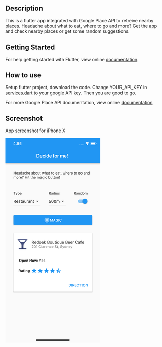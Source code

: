 ## Description

This is a flutter app integrated with Google Place API to retreive nearby places.
Headache about what to eat, where to go and more? Get the app and check nearby places or get some random suggestions.

## Getting Started

For help getting started with Flutter, view online
[documentation](https://flutter.io/).

## How to use

Setup flutter project, download the code. Change YOUR_API_KEY in [services.dart](/lib/services.dart) to your google API key. Then you are good to go.

For more Google Place API documentation, view online
[documentation](https://developers.google.com/places/)


## Screenshot 

App screenshot for iPhone X

![screeenshot](flutter_01.png)



